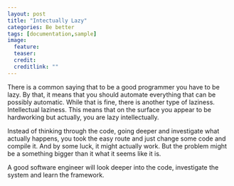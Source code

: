 ```yaml
---
layout: post
title: "Intectually Lazy"
categories: Be better
tags: [documentation,sample]
image:
  feature: 
  teaser:  
  credit: 
  creditlink: ""
---
```


There is a common saying that to be a good programmer you have to be lazy. 
By that, it means that you should automate everything that can be possibly automatic. While that is fine, there is another type of laziness. Intellectual laziness. This means that on the surface you appear to be hardworking but actually, you are lazy intellectually. 

Instead of thinking through the code, going deeper and investigate what actually happens, you took the easy route and just change some code and compile it. And by some luck, it might actually work. But the problem might be a something bigger than it what it seems like it is. 

A good software engineer will look deeper into the code, investigate the system and learn the framework. 




